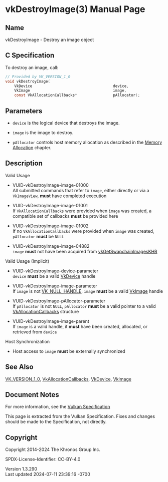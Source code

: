 # vkDestroyImage(3) Manual Page

## Name

vkDestroyImage - Destroy an image object



## <a href="#_c_specification" class="anchor"></a>C Specification

To destroy an image, call:

``` c
// Provided by VK_VERSION_1_0
void vkDestroyImage(
    VkDevice                                    device,
    VkImage                                     image,
    const VkAllocationCallbacks*                pAllocator);
```

## <a href="#_parameters" class="anchor"></a>Parameters

- `device` is the logical device that destroys the image.

- `image` is the image to destroy.

- `pAllocator` controls host memory allocation as described in the <a
  href="https://registry.khronos.org/vulkan/specs/1.3-extensions/html/vkspec.html#memory-allocation"
  target="_blank" rel="noopener">Memory Allocation</a> chapter.

## <a href="#_description" class="anchor"></a>Description

Valid Usage

- <a href="#VUID-vkDestroyImage-image-01000"
  id="VUID-vkDestroyImage-image-01000"></a>
  VUID-vkDestroyImage-image-01000  
  All submitted commands that refer to `image`, either directly or via a
  `VkImageView`, **must** have completed execution

- <a href="#VUID-vkDestroyImage-image-01001"
  id="VUID-vkDestroyImage-image-01001"></a>
  VUID-vkDestroyImage-image-01001  
  If `VkAllocationCallbacks` were provided when `image` was created, a
  compatible set of callbacks **must** be provided here

- <a href="#VUID-vkDestroyImage-image-01002"
  id="VUID-vkDestroyImage-image-01002"></a>
  VUID-vkDestroyImage-image-01002  
  If no `VkAllocationCallbacks` were provided when `image` was created,
  `pAllocator` **must** be `NULL`

- <a href="#VUID-vkDestroyImage-image-04882"
  id="VUID-vkDestroyImage-image-04882"></a>
  VUID-vkDestroyImage-image-04882  
  `image` **must** not have been acquired from
  [vkGetSwapchainImagesKHR](https://registry.khronos.org/vulkan/specs/1.3-extensions/man/html/vkGetSwapchainImagesKHR.html)

Valid Usage (Implicit)

- <a href="#VUID-vkDestroyImage-device-parameter"
  id="VUID-vkDestroyImage-device-parameter"></a>
  VUID-vkDestroyImage-device-parameter  
  `device` **must** be a valid [VkDevice](https://registry.khronos.org/vulkan/specs/1.3-extensions/man/html/VkDevice.html) handle

- <a href="#VUID-vkDestroyImage-image-parameter"
  id="VUID-vkDestroyImage-image-parameter"></a>
  VUID-vkDestroyImage-image-parameter  
  If `image` is not [VK_NULL_HANDLE](https://registry.khronos.org/vulkan/specs/1.3-extensions/man/html/VK_NULL_HANDLE.html), `image`
  **must** be a valid [VkImage](https://registry.khronos.org/vulkan/specs/1.3-extensions/man/html/VkImage.html) handle

- <a href="#VUID-vkDestroyImage-pAllocator-parameter"
  id="VUID-vkDestroyImage-pAllocator-parameter"></a>
  VUID-vkDestroyImage-pAllocator-parameter  
  If `pAllocator` is not `NULL`, `pAllocator` **must** be a valid
  pointer to a valid [VkAllocationCallbacks](https://registry.khronos.org/vulkan/specs/1.3-extensions/man/html/VkAllocationCallbacks.html)
  structure

- <a href="#VUID-vkDestroyImage-image-parent"
  id="VUID-vkDestroyImage-image-parent"></a>
  VUID-vkDestroyImage-image-parent  
  If `image` is a valid handle, it **must** have been created,
  allocated, or retrieved from `device`

Host Synchronization

- Host access to `image` **must** be externally synchronized

## <a href="#_see_also" class="anchor"></a>See Also

[VK_VERSION_1_0](https://registry.khronos.org/vulkan/specs/1.3-extensions/man/html/VK_VERSION_1_0.html),
[VkAllocationCallbacks](https://registry.khronos.org/vulkan/specs/1.3-extensions/man/html/VkAllocationCallbacks.html),
[VkDevice](https://registry.khronos.org/vulkan/specs/1.3-extensions/man/html/VkDevice.html), [VkImage](https://registry.khronos.org/vulkan/specs/1.3-extensions/man/html/VkImage.html)

## <a href="#_document_notes" class="anchor"></a>Document Notes

For more information, see the <a
href="https://registry.khronos.org/vulkan/specs/1.3-extensions/html/vkspec.html#vkDestroyImage"
target="_blank" rel="noopener">Vulkan Specification</a>

This page is extracted from the Vulkan Specification. Fixes and changes
should be made to the Specification, not directly.

## <a href="#_copyright" class="anchor"></a>Copyright

Copyright 2014-2024 The Khronos Group Inc.

SPDX-License-Identifier: CC-BY-4.0

Version 1.3.290  
Last updated 2024-07-11 23:39:16 -0700
